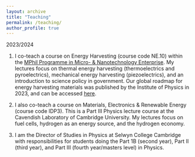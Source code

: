 ```yaml
---
layout: archive
title: "Teaching"
permalink: /teaching/
author_profile: true
---
```


2023/2024  

1. I co-teach a course on Energy Harvesting (course code NE.10) within the [MPhil Programme in Micro- & Nanotechnology Enterprise](https://www.msm.cam.ac.uk/pg-study/mphil-programme-micro-nanotechnology-enterprise). My lectures focus on thermal energy harvesting (thermoelectrics and pyroelectrics), mechanical energy harvesting (piezoelectrics), and an introduction to science policy in government. Our global roadmap for energy harvesting materials was published by the Institute of Physics in 2023, and can be accessed [here](https://iopscience.iop.org/article/10.1088/2515-7639/acc550).

2. I also co-teach a course on Materials, Electronics & Renewable Energy (course code IDP3). This is a Part III Physics lecture course at the Cavendish Laboratory of Cambridge University. My lectures focus on fuel cells, hydrogen as an energy source, and the hydrogen economy.

3.  I am the Director of Studies in Physics at Selwyn College Cambridge with responsibilities for students doing the Part 1B (second year), Part II (third year), and Part III (fourth year/masters level) in Physics.
